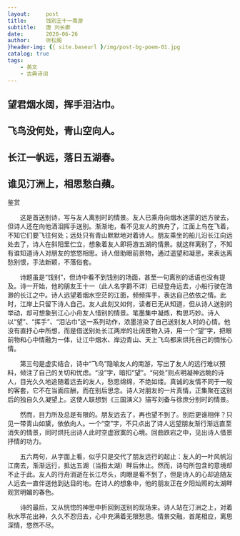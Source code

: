 ```yaml
---
layout:     post
title:      饯别王十一南游
subtitle:   唐 刘长卿
date:       2020-06-26
author:     听松阁
}header-img: {{ site.baseurl }/img/post-bg-poem-01.jpg
catalog: true
tags:
    - 美文
    - 古典诗词
---
```



## 望君烟水阔，挥手泪沾巾。

## 飞鸟没何处，青山空向人。

## 长江一帆远，落日五湖春。

## 谁见汀洲上，相思愁白蘋。





鉴赏



　　这是首送别诗，写与友人离别时的情景。友人已乘舟向烟水迷蒙的远方驶去，但诗人还在向他洒泪挥手送别。渐渐地，看不见友人的旅舟了，江面上鸟在飞着，不知它们要飞往何处；远处只有青山默默地对着诗人。朋友乘坐的船儿沿长江向远处去了，诗人在斜阳里伫立，想象着友人即将游五湖的情景。就这样离别了，不知有谁知道诗人对朋友的悠悠相思。诗人借助眼前景物，通过遥望和凝思，来表达离愁别恨，手法新颖，不落俗套。



　　诗题虽是“饯别”，但诗中看不到饯别的场面，甚至一句离别的话语也没有提及。诗一开始，他的朋友王十一（此人名字爵不详）已经登舟远去，小船行驶在浩渺的长江之中。诗人远望着烟水空茫的江面，频频挥手，表达自己依依之情。此时，江岸上只留下诗人自己。友人此刻又如何，读者已无从知道，但从诗人送别的举动，却可想象到江心小舟友人惜别的情景。笔墨集中凝炼，构思巧妙。诗人以“望”、“挥手”、“泪沾巾”这一系列动作，浓墨渲染了自己送别友人时的心情。他没有直抒心中所想，而是借送别处长江两岸的壮阔景物入诗，用一个“望”字，把眼前物和心中情融为一体，让江中烟水、岸边青山、天上飞鸟都来烘托自己的惆怅心情。　



　　第三句是虚实结合，诗中“飞鸟”隐喻友人的南游，写出了友人的远行难以预料，倾注了自己的关切和忧虑。“没”字，暗扣“望”。“何处”则点明凝神远眺的诗人，目光久久地追随着远去的友人，愁思绵绵，不绝如缕。真诚的友情不同于一般的客套，它不在当面应酬，而在别后思念。诗人对朋友的一片真情，正集聚在这别后的独自久久凝望上。这使人联想到《三国演义》描写刘备与徐庶分别时的情景。



　　然而，目力所及总是有限的。朋友远去了，再也望不到了。别后更谁相伴？只见一带青山如黛，依依向人。一个“空”字，不只点出了诗人远望朋友渐行渐远直至消失的情景，同时烘托出诗人此时空虚寂寞的心境。回曲跌宕之中，见出诗人借景抒情的功力。



　　五六两句，从字面上看，似乎只是交代了朋友远行的起止：友人的一叶风帆沿江南去，渐渐远行，抵达五湖（当指太湖）畔后休止。然而，诗句所包含的意境却不止于此。友人的行舟消逝在长江尽头，肉眼是看不到了，但是诗人的心却追随友人远去一直伴送他到达目的地。在诗人的想象中，他的朋友正在夕阳灿照的太湖畔观赏明媚的春色。



　　诗的最后，又从恍惚的神思中折回到送别的现场来。诗人站在汀洲之上，对着秋水苹花出神，久久不忍归去，心中充满着无限愁思。情景交融，首尾相应，离思深情，悠然不尽。
